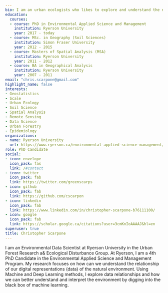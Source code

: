 ```yaml
---
bio: I am an urban ecologists who likes to explore and understand the natural world with questions about how to represent the world in a digital format.
education:
  courses:
  - course: PhD in Environmental Applied Science and Management
    institution: Ryerson University
    year: 2017 - today
  - course: MSc. in Geography (Soil Sciences)
    institution: Simon Fraser University
    year: 2012 - 2015
  - course: Masters of Spatial Analysis (MSA)
    institution: Ryerson University
    year: 2011 - 2012
  - course: BA in Geographical Analysis
    institution: Ryerson University
    year: 2007 - 2011
email: "chris.scarpone@gmail.com"
highlight_name: false
interests:
- Geostatistics
- Scale
- Urban Ecology
- Soil Science
- Spatial Analysis
- Remote Sensing
- Data Science
- Urban Forestry
- Epidemiology
organizations:
- name: Ryerson University
  url: https://www.ryerson.ca/environmental-applied-science-management/
role: PhD Candidate
social:
- icon: envelope
  icon_pack: fas
  link: /#contact
- icon: twitter
  icon_pack: fab
  link: https://twitter.com/greenscarps
- icon: github
  icon_pack: fab
  link: https://github.com/cscarpon
- icon: linkedin
  icon_pack: fab
  link: https://www.linkedin.com/in/christopher-scarpone-b76111100/
- icon: google
  icon_pack: fab
  link: https://scholar.google.ca/citations?user=3cmKnIoAAAAJ&hl=en
superuser: true
title: Christopher Scarpone
---
```


I am an Environmental Data Scientist at Ryerson University in the Urban Forest Research a& Ecological Disturbance Group. At Ryerson, I am a 4th PhD Candidate in the Environmental Applied Science and Management Program. My research focuses on how can we understand the relationship of our digital representations (data) of the natural environment. Using Machine and Deep Learning methods, I explore data relationships and how we can better understand and interpret the environment by digging into the black box of machine learning.


